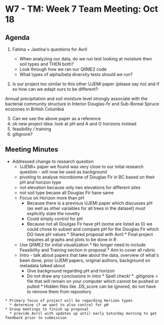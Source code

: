 # W7 - TM: Week 7 Team Meeting: Oct 18

## Agenda

1. Fatima + Jastina's questions for Avril
    * When analyzing our data, do we run test looking at moisture then soil types and THEN both?
    * Look through how we ran our QIIME2 code
    * What types of alpha/beta diversity tests should we run?

2. Is our project too similar to this other UJEMI paper (please say no) and if so how can we adapt ours to be different?:

Annual precipitation and soil moisture level strongly associate
with the bacterial community structure in Interior Douglas-fir
and Sub-Boreal Spruce ecozones in British Columbia

3. Can we use the above paper as a reference
4. ok new project idea: look at pH and A and O horizons instead
5. feasibility / training
6. gitignore?

## Meeting Minutes

   * Addressed change to research question
      * UJEMI+ paper we found was very close to our inital research question - will now be used as background
      * pivoting to analyse microbiome of Douglas Fir in BC based on their pH and horizon type 
      * not elevation because only two elevations for different sites
      * not soil type becase all Douglas Fir have same 
      * Focus on Horizon more than pH 
        * Because there is a previous UJEMI paper which discusses pH (as well as other variables for all trees in the dataset) must explicitly state the novelty 
        * Could simply control for pH 
        * Because not all Doulgas Fir have pH (some are listed as 0) we could chose to subset and compare pH for the Douglas Fir which DO have pH values 
    * Shared proposal with Avril 
    * Final project requires all graphs and plots to be done in R 
      * Use QIIME2 for initial visualization
    * No longer need to include Feasibility and Training section in proposal 
    * Aim to cover all rubric 
      * Intro - talk about papers that take about the data, overview of what's been done, prior UJEMI papers, original authors, background on metadata talked about
        * Give background regarding pH and horizon
        * Do not draw any conclusions in intro
    * Spell check! 
    * .gitignore = file that will remain on your computer which cannot be pushed or pulled
    * Hidden files like .DS_score can be ignored, do not have to remove them from repository 
    
    * Primary focus of project will be regarding Horizon types
      * determine if we want to also control for pH
    * Group meetings to finish up proposal
      * provide Avril with updates up until early Saturday morning to get feedback prior to submission 
